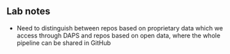## Lab notes

* Need to distinguish between repos based on proprietary data which we access through DAPS and repos based on open data, where the whole pipeline can be shared in GitHub